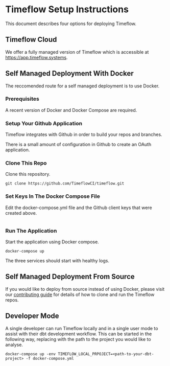 # Timeflow Setup Instructions 

This document describes four options for deploying Timeflow.

## Timeflow Cloud
  
We offer a fully managed version of Timeflow which is accessible at https://app.timeflow.systems.  


## Self Managed Deployment With Docker

The reccomended route for a self managed deployment is to use Docker. 

### Prerequisites

A recent version of Docker and Docker Compose are required.  

### Setup Your Github Application

Timeflow integrates with Github in order to build your repos and branches.  

There is a small amount of configuration in Github to create an OAuth application.  

### Clone This Repo

Clone this repository.

```
git clone https://github.com/TimeflowCI/timeflow.git
```

### Set Keys In The Docker Compose File

Edit the docker-compose.yml file and the Github client keys that were created above.

```
```

### Run The Application 

Start the application using Docker compose.  

```
docker-compose up 
```

The three services should start with healthy logs.  

## Self Managed Deployment From Source

If you would like to deploy from source instead of using Docker, please visit our [contributing guide](CONTRIBUTING.md) for details of how to clone and run the Timeflow repos.  

## Developer Mode

A single developer can run Timeflow locally and in a single user mode to assist with their dbt development workflow.  This can be started in the following way, replacing _<path-to-your-dbt-project>_ with the path to the project you would like to analyse.  

```
docker-compose up -env TIMEFLOW_LOCAL_PRPOJECT=<path-to-your-dbt-project> -f docker-compose.yml
```
